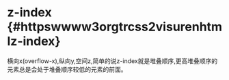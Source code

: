 # z-index {#httpswwww3orgtrcss2visurenhtmlz-index}

横向x\(overflow-x\),纵向y,空间z,简单的说z-index就是堆叠顺序,更高堆叠顺序的元素总是会处于堆叠顺序较低的元素的前面。


